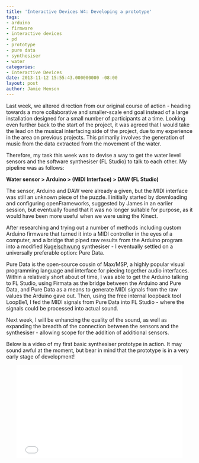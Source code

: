 ```yaml
---
title: 'Interactive Devices W4: Developing a prototype'
tags:
- arduino
- firmware
- interactive devices
- pd
- prototype
- pure data
- synthesiser
- water
categories:
- Interactive Devices
date: 2013-11-12 15:55:43.000000000 -08:00
layout: post
author: Jamie Henson
---
```


Last week, we altered direction from our original course of action - heading towards a more collaborative and smaller-scale end goal instead of a large installation designed for a small number of participants at a time. Looking even further back to the start of the project, it was agreed that I would take the lead on the musical interfacing side of the project, due to my experience in the area on previous projects. This primarily involves the generation of music from the data extracted from the movement of the water.

<!-- more -->

Therefore, my task this week was to devise a way to get the water level sensors and the software synthesiser (FL Studio) to talk to each other. My pipeline was as follows:

**Water sensor &gt; Arduino &gt; (MIDI Interface) &gt; DAW (FL Studio)**

The sensor, Arduino and DAW were already a given, but the MIDI interface was still an unknown piece of the puzzle. I initially started by downloading and configuring openFrameworks, suggested by James in an earlier session, but eventually found that it was no longer suitable for purpose, as it would have been more useful when we were using the Kinect.

After researching and trying out a number of methods including custom Arduino firmware that turned it into a MIDI controller in the eyes of a computer, and a bridge that piped raw results from the Arduino program into a modified [Kugelschwung](http://www.eecs.umich.edu/nime2012/Proceedings/papers/131_Final_Manuscript.pdf) synthesiser - I eventually settled on a universally preferable option: Pure Data.

Pure Data is the open-source cousin of Max/MSP, a highly popular visual programming language and interface for piecing together audio interfaces. Within a relatively short about of time, I was able to get the Arduino talking to FL Studio, using Firmata as the bridge between the Arduino and Pure Data, and Pure Data as a means to generate MIDI signals from the raw values the Arduino gave out. Then, using the free internal loopback tool LoopBe1, I fed the MIDI signals from Pure Data into FL Studio - where the signals could be processed into actual sound.

Next week, I will be enhancing the quality of the sound, as well as expanding the breadth of the connection between the sensors and the synthesiser - allowing scope for the addition of additional sensors.

Below is a video of my first basic synthesiser prototype in action. It may sound awful at the moment, but bear in mind that the prototype is in a very early stage of development!

<center><iframe src="//www.youtube.com/embed/NbIr9tQMA1E" height="252" width="448" frameborder="0"></iframe></center>